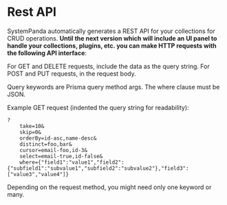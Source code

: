 # Rest API
SystemPanda automatically generates a REST API for your collections for CRUD operations. **Until the next version which will include an UI panel to handle your collections, plugins, etc. you can make HTTP requests with the following API interface**:

For GET and DELETE requests, include the data as the query string.
For POST and PUT requests, in the request body.

Query keywords are Prisma query method args. The where clause must be JSON.

Example GET request (indented the query string for readability):
```
?
	take=10&
	skip=0&
	orderBy=id-asc,name-desc&
	distinct=foo,bar&
	cursor=email-foo,id-3&
	select=email-true,id-false&
	where={"field1":"value1","field2":{"subfield1":"subvalue1","subfield2":"subvalue2"},"field3":["value3","value4"]}
```
Depending on the request method, you might need only one keyword or many.
